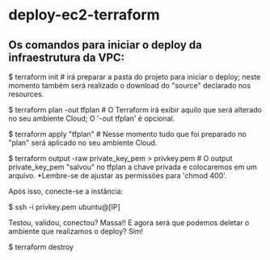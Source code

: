 # deploy-ec2-terraform
## Os comandos para iniciar o deploy da infraestrutura da VPC:

$ terraform init # irá preparar a pasta do projeto para iniciar o deploy; neste momento também será realizado o download do "source" declarado nos resources.

$ terraform plan -out tfplan # O Terraform irá exibir aquilo que será alterado no seu ambiente Cloud; O '-out tfplan' é opcional.

$ terraform apply "tfplan" # Nesse momento tudo que foi preparado no "plan" será aplicado no seu ambiente Cloud.

$ terraform output -raw private_key_pem > privkey.pem # O output private_key_pem "salvou" no tfplan a chave privada e colocaremos em um arquivo. *Lembre-se de ajustar as permissões para 'chmod 400'.

Após isso, conecte-se a instância:

$ ssh -i privkey.pem ubuntu@[IP]

Testou, validou, conectou? Massa!! E agora será que podemos deletar o ambiente que realizamos o deploy? Sim!

$ terraform destroy
